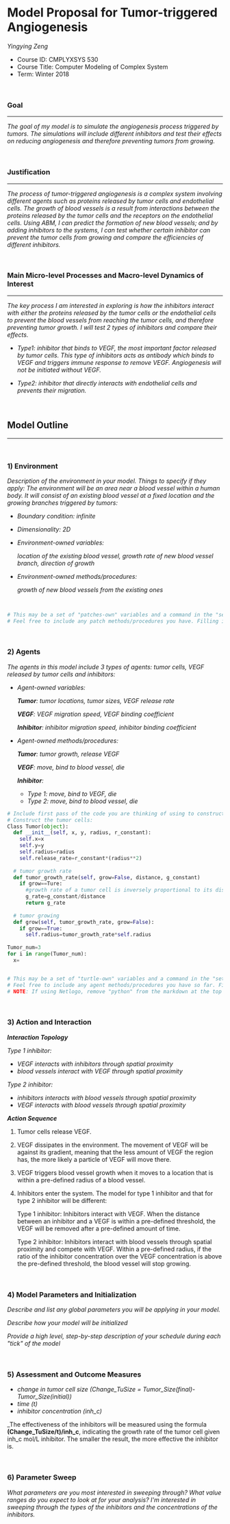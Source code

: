 # Model Proposal for Tumor-triggered Angiogenesis
_Yingying Zeng_
* Course ID: CMPLYXSYS 530
* Course Title: Computer Modeling of Complex System
* Term: Winter 2018

&nbsp; 

### Goal 
*****
 
_The goal of my model is to simulate the angiogenesis process triggered by tumors. The simulations will include different inhibitors and test their effects on reducing angiogenesis and therefore preventing tumors from growing._

&nbsp;  
### Justification
****
_The process of tumor-triggered angiogenesis is a complex system involving different agents such as proteins released by tumor cells and endothelial cells. The growth of blood vessels is a result from interactions between the proteins released by the tumor cells and the receptors on the endothelial cells. Using ABM, I can predict the formation of new blood vessels; and by adding inhibitors to the systems, I can test whether certain inhibitor can prevent the tumor cells from growing and compare the efficiencies of different inhibitors._

&nbsp; 
### Main Micro-level Processes and Macro-level Dynamics of Interest
****

_The key process I am interested in exploring is how the inhibitors interact with either the proteins released by the tumor cells or the endothelial cells to prevent the blood vessels from reaching the tumor cells, and therefore preventing tumor growth. I will test 2 types of inhibitors and compare their effects._

 * _Type1: inhibitor that binds to VEGF, the most important factor released by tumor cells. This type of inhibitors acts as antibody which binds to VEGF and triggers immune response to remove VEGF. Angiogenesis will not be initiated without VEGF._

 * _Type2: inhibitor that directly interacts with endothelial cells and prevents their migration._ 

&nbsp; 


## Model Outline
****
&nbsp; 
### 1) Environment
_Description of the environment in your model. Things to specify *if they apply*:_
_The environment will be an area near a blood vessel within a human body. It will consist of an existing blood vessel at a fixed location and the growing branches triggered by tumors:_
* _Boundary condition: infinite_
* _Dimensionality: 2D_
* _Environment-owned variables:_
  
   _location of the existing blood vessel, growth rate of new blood vessel branch, direction of growth_
* _Environment-owned methods/procedures:_

   _growth of new blood vessels from the existing ones_
  
   
   


```python

  
# This may be a set of "patches-own" variables and a command in the "setup" procedure, a list, an array, or Class constructor
# Feel free to include any patch methods/procedures you have. Filling in with pseudocode is ok! 
```

&nbsp; 

### 2) Agents
 
 _The agents in this model include 3 types of agents: tumor cells, VEGF released by tumor cells and inhibitors:_
 
* _Agent-owned variables:_

   _**Tumor**: tumor locations, tumor sizes, VEGF release rate_
   
   _**VEGF**: VEGF migration speed, VEGF binding coefficient_
   
   _**Inhibitor**: inhibitor migration speed, inhibitor binding coefficient_ 

* _Agent-owned methods/procedures:_

   _**Tumor**: tumor growth, release VEGF_
   
   _**VEGF**: move, bind to blood vessel, die_
   
   _**Inhibitor**:_ 
   
   * _Type 1: move, bind to VEGF, die_
   * _Type 2: move, bind to blood vessel, die_


```python
# Include first pass of the code you are thinking of using to construct your agents
# Construct the tumor cells:
Class Tumor(object):
  def __init__(self, x, y, radius, r_constant):
    self.x=x
    self.y=y
    self.radius=radius
    self.release_rate=r_constant*(radius**2)
     
  # tumor growth rate
  def tumor_growth_rate(self, grow=False, distance, g_constant)
    if grow==Ture:
      #growth rate of a tumor cell is inversely proportional to its distance to the main blood vessel 
      g_rate=g_constant/distance
      return g_rate
  
  # tumor growing
  def grow(self, tumor_growth_rate, grow=False):
    if grow==True:
      self.radius=tumor_growth_rate*self.radius
      
Tumor_num=3
for i in range(Tumor_num):
  x=


# This may be a set of "turtle-own" variables and a command in the "setup" procedure, a list, an array, or Class constructor
# Feel free to include any agent methods/procedures you have so far. Filling in with pseudocode is ok! 
# NOTE: If using Netlogo, remove "python" from the markdown at the top of this section to get a generic code block
```

&nbsp; 

### 3) Action and Interaction 
 
**_Interaction Topology_**

_Type 1 inhibitor:_
* _VEGF interacts with inhibitors through spatial proximity_
* _blood vessels interact with VEGF through spatial proximity_ 

_Type 2 inhibitor:_
* _inhibitors interacts with blood vessels through spatial proximity_
* _VEGF interacts with blood vessels through spatial proximity_
 
**_Action Sequence_**

1. Tumor cells release VEGF.
2. VEGF dissipates in the environment. The movement of VEGF will be against its gradient, meaning that the less amount of VEGF the region has, the more likely a particle of VEGF will move there. 
3. VEGF triggers blood vessel growth when it moves to a location that is within a pre-defined radius of a blood vessel.
4. Inhibitors enter the system. The model for type 1 inhibitor and that for type 2 inhibitor will be different:

   Type 1 inhibitor: Inhibitors interact with VEGF. When the distance between an inhibitor and a VEGF is within a pre-defined threshold, the VEGF will be removed after a pre-defined amount of time.

   Type 2 inhibitor: Inhibitors interact with blood vessels through spatial proximity and compete with VEGF. Within a pre-defined radius, if the ratio of the inhibitor concentration over the VEGF concentration is above the pre-defined threshold, the blood vessel will stop growing.

&nbsp; 
### 4) Model Parameters and Initialization

_Describe and list any global parameters you will be applying in your model._

_Describe how your model will be initialized_

_Provide a high level, step-by-step description of your schedule during each "tick" of the model_

&nbsp; 

### 5) Assessment and Outcome Measures

* _change in tumor cell size (Change_TuSize = Tumor_Size(final)-Tumor_Size(initial))_
* _time (t)_
* _inhibitor concentration (inh_c)_

_The effectiveness of the inhibitors will be measured using the formula **(Change_TuSize/t)/inh_c**, indicating the growth rate of the tumor cell given inh_c mol/L inhibitor. The smaller the result, the more effective the inhibitor is.

&nbsp; 

### 6) Parameter Sweep

_What parameters are you most interested in sweeping through? What value ranges do you expect to look at for your analysis?_
_I'm interested in sweeping through the types of the inhibitors and the concentrations of the inhibitors._ 
